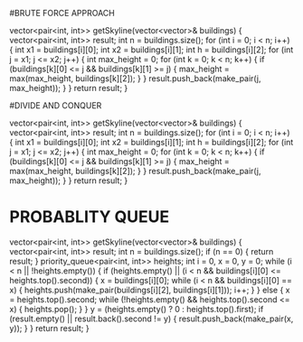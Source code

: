 #BRUTE FORCE APPROACH

vector<pair<int, int>> getSkyline(vector<vector<int>>& buildings) {
vector<pair<int, int>> result;
int n = buildings.size();
for (int i = 0; i < n; i++) {
int x1 = buildings[i][0];
int x2 = buildings[i][1];
int h = buildings[i][2];
for (int j = x1; j <= x2; j++) {
int max_height = 0;
for (int k = 0; k < n; k++) {
if (buildings[k][0] <= j && buildings[k][1] >= j) {
max_height = max(max_height, buildings[k][2]);
}
}
result.push_back(make_pair(j, max_height));
}
}
return result;
}

#DIVIDE AND CONQUER

vector<pair<int, int>> getSkyline(vector<vector<int>>& buildings) {
vector<pair<int, int>> result;
int n = buildings.size();
for (int i = 0; i < n; i++) {
int x1 = buildings[i][0];
int x2 = buildings[i][1];
int h = buildings[i][2];
for (int j = x1; j <= x2; j++) {
int max_height = 0;
for (int k = 0; k < n; k++) {
if (buildings[k][0] <= j && buildings[k][1] >= j) {
max_height = max(max_height, buildings[k][2]);
}
}
result.push_back(make_pair(j, max_height));
}
}
return result;
}


# PROBABLITY QUEUE

vector<pair<int, int>> getSkyline(vector<vector<int>>& buildings) {
vector<pair<int, int>> result;
int n = buildings.size();
if (n == 0) {
return result;
}
priority_queue<pair<int, int>> heights;
int i = 0, x = 0, y = 0;
while (i < n || !heights.empty()) {
if (heights.empty() || (i < n && buildings[i][0] <= heights.top().second)) {
x = buildings[i][0];
while (i < n && buildings[i][0] == x) {
heights.push(make_pair(buildings[i][2], buildings[i][1]));
i++;
}
} else {
x = heights.top().second;
while (!heights.empty() && heights.top().second <= x) {
heights.pop();
}
}
y = (heights.empty() ? 0 : heights.top().first);
if (result.empty() || result.back().second != y) {
result.push_back(make_pair(x, y));
}
}
return result;
}
